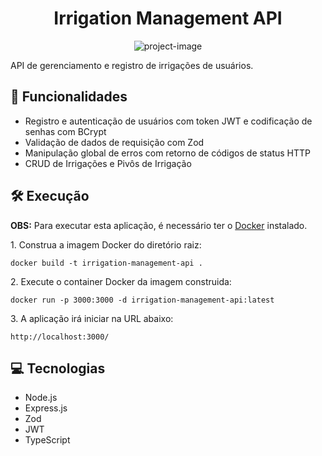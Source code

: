 <h1 align="center" id="title">Irrigation Management API</h1>

<p align="center"><img src="https://socialify.git.ci/ericolivrib/irrigation-management-api/image?description=1&amp;forks=1&amp;issues=1&amp;language=1&amp;name=1&amp;owner=1&amp;pattern=Plus&amp;stargazers=1&amp;theme=Light" alt="project-image"></p>

<p id="description">API de gerenciamento e registro de irrigações de usuários.</p>

  
  
<h2>🧐 Funcionalidades</h2>

*   Registro e autenticação de usuários com token JWT e codificação de senhas com BCrypt
*   Validação de dados de requisição com Zod
*   Manipulação global de erros com retorno de códigos de status HTTP
*   CRUD de Irrigações e Pivôs de Irrigação

<h2>🛠️ Execução</h2>

<strong>OBS:</strong> Para executar esta aplicação, é necessário ter o [Docker](https://www.docker.com/) instalado.

<p>1. Construa a imagem Docker do diretório raiz:</p>

```
docker build -t irrigation-management-api .
```

<p>2. Execute o container Docker da imagem construida:</p>

```
docker run -p 3000:3000 -d irrigation-management-api:latest
```

<p>3. A aplicação irá iniciar na URL abaixo:</p>

```
http://localhost:3000/
```
  
  
<h2>💻 Tecnologias</h2>

*   Node.js
*   Express.js
*   Zod
*   JWT
*   TypeScript
